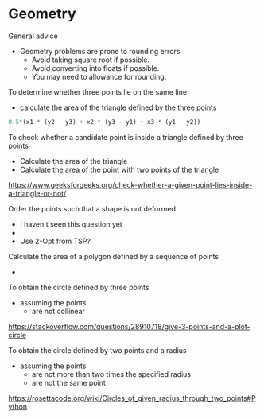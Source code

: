 # Geometry

General advice

- Geometry problems are prone to rounding errors
  - Avoid taking square root if possible.
  - Avoid converting into floats if possible.
  - You may need to allowance for rounding.



To determine whether three points lie on the same line 

-  calculate the area of the triangle defined by the three points

```python
0.5*(x1 * (y2 - y3) + x2 * (y3 - y1) + x3 * (y1 - y2))
```



To check whether a candidate point is inside a triangle defined by three points

- Calculate the area of the triangle
- Calculate the area of the point with two points of the triangle

https://www.geeksforgeeks.org/check-whether-a-given-point-lies-inside-a-triangle-or-not/



Order the points such that a shape is not deformed

- I haven't seen this question yet
- 
- Use 2-Opt from TSP?



Calculate the area of a polygon defined by a sequence of points

- 



To obtain the circle defined by three points

- assuming the points
  - are not collinear

https://stackoverflow.com/questions/28910718/give-3-points-and-a-plot-circle



To obtain the circle defined by two points and a radius

- assuming the points 
  - are not more than two times the specified radius
  - are not the same point

https://rosettacode.org/wiki/Circles_of_given_radius_through_two_points#Python

